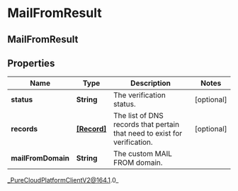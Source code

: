 # MailFromResult

## MailFromResult

## Properties

|Name | Type | Description | Notes|
|------------ | ------------- | ------------- | -------------|
| **status** | **String** | The verification status. | [optional] |
| **records** | [**[Record]**]([Record]) | The list of DNS records that pertain that need to exist for verification. | [optional] |
| **mailFromDomain** | **String** | The custom MAIL FROM domain. | |



_PureCloudPlatformClientV2@164.1.0_
